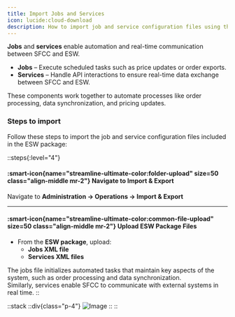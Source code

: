 ```yaml
---
title: Import Jobs and Services
icon: lucide:cloud-download
description: How to import job and service configuration files using the Business Manager
---
```


**Jobs** and **services** enable automation and real-time communication between SFCC and ESW.

- **Jobs** – Execute scheduled tasks such as price updates or order exports.  
- **Services** – Handle API interactions to ensure real-time data exchange between SFCC and ESW.

These components work together to automate processes like order processing, data synchronization, and pricing updates.

### Steps to import

Follow these steps to import the job and service configuration files included in the ESW package:

::steps{:level="4"}

#### :smart-icon{name="streamline-ultimate-color:folder-upload" size=50 class="align-middle mr-2"} Navigate to Import & Export

Navigate to **Administration → Operations → Import & Export**

---

#### :smart-icon{name="streamline-ultimate-color:common-file-upload" size=50 class="align-middle mr-2"} Upload ESW Package Files

- From the **ESW package**, upload:
  - **Jobs XML file**
  - **Services XML files**

The jobs file initializes automated tasks that maintain key aspects of the system, such as order processing and data synchronization.  
Similarly, services enable SFCC to communicate with external systems in real time.
::

::stack
  ::div{class="p-4"}
  ![Image](/Screenshot2025-08-26134844.png)
  ::
::


